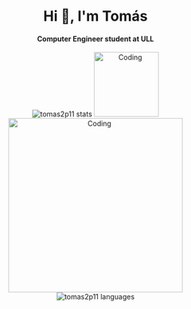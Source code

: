 <h1 align="center">Hi 👋, I'm Tomás</h1>
<h4 align="center">Computer Engineer student at ULL</h4>

<p align="center">
<img src="https://github-readme-stats-omega-wheat.vercel.app/api?username=tomas2p11&show_icons=true&theme=codeSTACKr&hide_border=true&locale=es&count_private=true" alt="tomas2p11 stats" />

<img alt="Coding" width="130" src="https://64.media.tumblr.com/8295f699635629cb7c96329aeeb79a69/tumblr_o109au2Tod1s335jfo1_r3_540.gif"> 

<img alt="Coding" width="350" src="https://media.tenor.com/EXk99kAF9hUAAAAd/anime-pixel.gif"> 
  
<img src="https://github-readme-stats-omega-wheat.vercel.app/api/top-langs/?username=tomas2p11&layout=detailed&theme=codeSTACKr&hide_border=true&locale=es&count_private=true" alt="tomas2p11 languages" />
</p>
